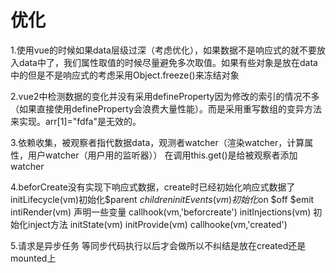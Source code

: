 # 优化
1.使用vue的时候如果data层级过深（考虑优化），如果数据不是响应式的就不要放入data中了，我们属性取值的时候尽量避免多次取值。如果有些对象是放在data中的但是不是响应式的考虑采用Object.freeze()来冻结对象

2.vue2中检测数据的变化并没有采用defineProperty因为修改的索引的情况不多（如果直接使用defineProperty会浪费大量性能）。而是采用重写数组的变异方法来实现。arr[1]="fdfa"是无效的。

3.依赖收集，被观察者指代数据data，观测者watcher（渲染watcher，计算属性，用户watcher（用户用的监听器）） 在调用this.get()是给被观察者添加watcher

4.beforCreate没有实现下响应式数据，create时已经初始化响应式数据了
initLifecycle(vm)初始化$parent $children
initEvents(vm)初始化$on $off $emit
intiRender(vm) 声明一些变量
callhook(vm,'beforcreate')
initInjections(vm) 初始化inject方法
initState(vm)
initProvide(vm)
callhooke(vm,'created')

5.请求是异步任务 等同步代码执行以后才会做所以不纠结是放在created还是mounted上